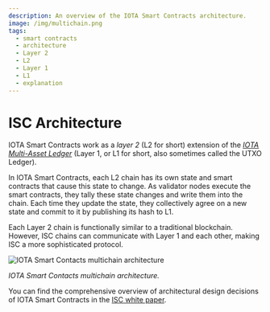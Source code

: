 ```yaml
---
description: An overview of the IOTA Smart Contracts architecture.
image: /img/multichain.png
tags:
  - smart contracts
  - architecture
  - Layer 2
  - L2
  - Layer 1
  - L1
  - explanation
---
```


# ISC Architecture

IOTA Smart Contracts work as a _layer 2_ (L2 for short) extension of the [_IOTA Multi-Asset
Ledger_](/learn/protocols/stardust/core-concepts/multi-asset-ledger) (Layer 1, or L1 for short, also sometimes
called the UTXO Ledger).

In IOTA Smart Contracts, each L2 chain has its own state and smart contracts that cause this state to change.
As validator nodes execute the smart contracts, they tally these state changes and write them into the chain.
Each time they update the state, they collectively agree on a new state and commit to it by publishing its hash to L1.

Each Layer 2 chain is functionally similar to a traditional blockchain.
However, ISC chains can communicate with Layer 1 and each other, making ISC a more sophisticated protocol.

![IOTA Smart Contacts multichain architecture](/img/multichain.png 'Click to see the full-size image.')

_IOTA Smart Contacts multichain architecture._

You can find the comprehensive overview of architectural design decisions of IOTA Smart Contracts in the
[ISC white paper](https://files.iota.org/papers/ISC_WP_Nov_10_2021.pdf).

